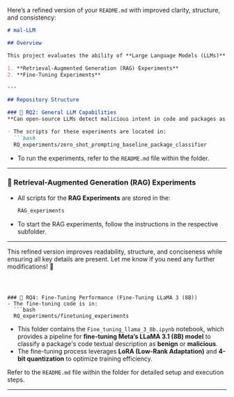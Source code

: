 Here’s a refined version of your `README.md` with improved clarity, structure, and consistency:

```markdown
# mal-LLM

## Overview

This project evaluates the ability of **Large Language Models (LLMs)** to detect **malicious code**. The repository contains code for both:

1. **Retrieval-Augmented Generation (RAG) Experiments**
2. **Fine-Tuning Experiments**

---

## Repository Structure

### 🔹 RQ2: General LLM Capabilities  
**Can open-source LLMs detect malicious intent in code and packages as effectively as proprietary LLMs?**

- The scripts for these experiments are located in:  
  ```bash
  RQ_experiments/zero_shot_prompting_baseline_package_classifier
  ```
- To run the experiments, refer to the `README.md` file within the folder.

---

### 🔹 Retrieval-Augmented Generation (RAG) Experiments  
- All scripts for the **RAG Experiments** are stored in the:  
  ```bash
  RAG_experiments
  ```
- To start the RAG experiments, follow the instructions in the respective subfolder.

---

This refined version improves readability, structure, and conciseness while ensuring all key details are present. Let me know if you need any further modifications! 🚀
```



### 🔹 RQ4: Fine-Tuning Performance (Fine-Tuning LLaMA 3 (8B))  
- The fine-tuning code is in:  
  ```bash
  RQ_experiments/finetuning_experiments
  ```
- This folder contains the `Fine_tuning_llama_3_8b.ipynb` notebook, which provides a pipeline for **fine-tuning Meta’s LLaMA 3.1 (8B) model** to classify a package's code textual description as **benign** or **malicious**.
- The fine-tuning process leverages **LoRA (Low-Rank Adaptation)** and **4-bit quantization** to optimize training efficiency.

Refer to the `README.md` file within the folder for detailed setup and execution steps.

---

